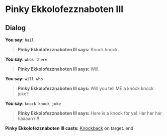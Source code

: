 # Pinky Ekkolofezznaboten III


## Dialog

**You say:** `hail`



>**Pinky Ekkolofezznaboten III says:** Knock knock.

**You say:** `whos there`



>**Pinky Ekkolofezznaboten III says:** Will.

**You say:** `will who`



>**Pinky Ekkolofezznaboten III says:** Will you tell ME a knock knock joke?

**You say:** `knock knock joke`



>**Pinky Ekkolofezznaboten III says:** Here is a knock for ya! Har har har haaaarrr!!!


**Pinky Ekkolofezznaboten III casts:** [Knockback](/spell/904) on target.
end
